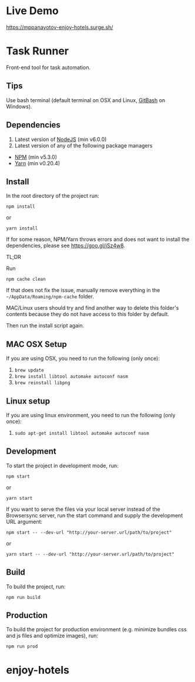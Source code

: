 # Live Demo

https://mppanayotov-enjoy-hotels.surge.sh/

# Task Runner

Front-end tool for task automation.

## Tips

Use bash terminal (default terminal on OSX and Linux, [GitBash](http://git-scm.com/downloads) on Windows).

## Dependencies

1. Latest version of [NodeJS](http://nodejs.org/) (min v6.0.0)
2. Latest version of any of the following package managers

- [NPM](https://www.npmjs.com/) (min v5.3.0)
- [Yarn](https://yarnpkg.com/) (min v0.20.4)

## Install

In the root directory of the project run:

```
npm install
```

or

```
yarn install
```

If for some reason, NPM/Yarn throws errors and does not want to install the dependencies, please see https://goo.gl/iSz4w8.

TL;DR

Run

```
npm cache clean
```

If that does not fix the issue, manually remove everything in the `~/AppData/Roaming/npm-cache` folder.

MAC/Linux users should try and find another way to delete this folder's contents because they do not have access to this folder by default.

Then run the install script again.

## MAC OSX Setup

If you are using OSX, you need to run the following (only once):

1. `brew update`
2. `brew install libtool automake autoconf nasm`
3. `brew reinstall libpng`

## Linux setup

If you are using linux environment, you need to run the following (only once):

1. `sudo apt-get install libtool automake autoconf nasm`

## Development

To start the project in development mode, run:

```
npm start
```

or

```
yarn start
```

If you want to serve the files via your local server instead of the Browsersync server, run the start command and supply the development URL argument:

```
npm start -- --dev-url "http://your-server.url/path/to/project"
```

or

```
yarn start -- --dev-url "http://your-server.url/path/to/project"
```

## Build

To build the project, run:

```
npm run build
```

## Production

To build the project for production environment (e.g. minimize bundles css and js files and optimize images), run:

```
npm run prod
```

# enjoy-hotels
